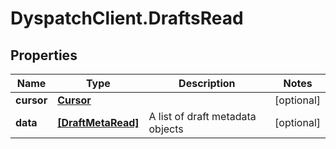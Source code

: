# DyspatchClient.DraftsRead

## Properties
Name | Type | Description | Notes
------------ | ------------- | ------------- | -------------
**cursor** | [**Cursor**](Cursor.md) |  | [optional] 
**data** | [**[DraftMetaRead]**](DraftMetaRead.md) | A list of draft metadata objects | [optional] 


